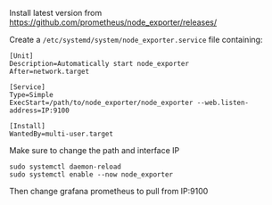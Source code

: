 Install latest version from https://github.com/prometheus/node_exporter/releases/

Create a `/etc/systemd/system/node_exporter.service` file containing:
```
[Unit]
Description=Automatically start node_exporter
After=network.target

[Service]
Type=Simple
ExecStart=/path/to/node_exporter/node_exporter --web.listen-address=IP:9100

[Install]
WantedBy=multi-user.target
```
Make sure to change the path and interface IP
```
sudo systemctl daemon-reload
sudo systemctl enable --now node_exporter
```

Then change grafana prometheus to pull from IP:9100